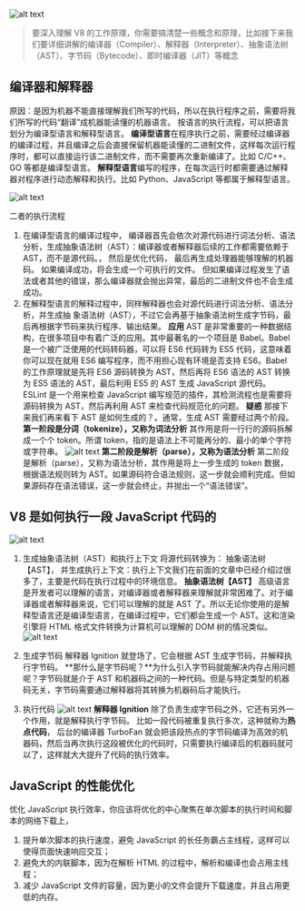 ![alt text](image.png)
> 要深入理解 V8 的工作原理，你需要搞清楚一些概念和原理，比如接下来我们要详细讲解的编译器（Compiler）、解释器（Interpreter）、抽象语法树（AST）、字节码（Bytecode）、即时编译器（JIT）等概念

## 编译器和解释器
原因：是因为机器不能直接理解我们所写的代码，所以在执行程序之前，需要将我们所写的代码“翻译”成机器能读懂的机器语言。
按语言的执行流程，可以把语言划分为编译型语言和解释型语言。
**编译型语言**在程序执行之前，需要经过编译器的编译过程，并且编译之后会直接保留机器能读懂的二进制文件，这样每次运行程序时，都可以直接运行该二进制文件，而不需要再次重新编译了。比如 C/C++、GO 等都是编译型语言。
**解释型语言**编写的程序，在每次运行时都需要通过解释器对程序进行动态解释和执行。比如 Python、JavaScript 等都属于解释型语言。

![alt text](image-7.png)

二者的执行流程

1. 在编译型语言的编译过程中，
   编译器首先会依次对源代码进行词法分析、语法分析，生成抽象语法树（AST）：编译器或者解释器后续的工作都需要依赖于 AST，而不是源代码。，
   然后是优化代码，
   最后再生成处理器能够理解的机器码。
   如果编译成功，将会生成一个可执行的文件。
   但如果编译过程发生了语法或者其他的错误，那么编译器就会抛出异常，最后的二进制文件也不会生成成功。
2. 在解释型语言的解释过程中，同样解释器也会对源代码进行词法分析、语法分析，并生成抽
   象语法树（AST），不过它会再基于抽象语法树生成字节码，最后再根据字节码来执行程序、输出结果。
   **应用**
   AST 是非常重要的一种数据结构，在很多项目中有着广泛的应用。其中最著名的一个项目是 Babel。Babel 是一个被广泛使用的代码转码器，可以将 ES6 代码转为 ES5 代码，这意味着你可以现在就用 ES6 编写程序，而不用担心现有环境是否支持 ES6。Babel 的工作原理就是先将 ES6 源码转换为 AST，然后再将 ES6 语法的 AST 转换为 ES5 语法的 AST，最后利用 ES5 的 AST 生成 JavaScript 源代码。
   ESLint 是一个用来检查 JavaScript 编写规范的插件，其检测流程也是需要将源码转换为 AST，然后再利用 AST 来检查代码规范化的问题。
**疑惑**
那接下来我们再来看下 AST 是如何生成的？。通常，生成 AST 需要经过两个阶段。
**第一阶段是分词（tokenize），又称为词法分析**
其作用是将一行行的源码拆解成一个个 token。所谓 token，指的是语法上不可能再分的、最小的单个字符或字符串。
![alt text](image-10.png)
**第二阶段是解析（parse），又称为语法分析**
第二阶段是解析（parse），又称为语法分析，其作用是将上一步生成的 token 数据，根据语法规则转为 AST。如果源码符合语法规则，这一步就会顺利完成。但如果源码存在语法错误，这一步就会终止，并抛出一个“语法错误”。


##  V8 是如何执行一段 JavaScript 代码的
![alt text](image-8.png)
1. 生成抽象语法树（AST）和执行上下文
   将源代码转换为：
   抽象语法树【AST】，
   并生成执行上下文：执行上下文我们在前面的文章中已经介绍过很多了，主要是代码在执行过程中的环境信息。
   **抽象语法树【AST】**
   高级语言是开发者可以理解的语言，对编译器或者解释器来理解就非常困难了。对于编译器或者解释器来说，它们可以理解的就是 AST 了。所以无论你使用的是解释型语言还是编译型语言，在编译过程中，它们都会生成一个 AST。这和渲染引擎将 HTML 格式文件转换为计算机可以理解的 DOM 树的情况类似。
   ![alt text](image-9.png)
2. 生成字节码
   解释器 Ignition 就登场了，它会根据 AST 生成字节码，并解释执行字节码。
   **那什么是字节码呢？**为什么引入字节码就能解决内存占用问题呢？字节码就是介于 AST 和机器码之间的一种代码。但是与特定类型的机器码无关，字节码需要通过解释器将其转换为机器码后才能执行。
  
3. 执行代码
   ![alt text](image-11.png)
    **解释器 Ignition** 除了负责生成字节码之外，它还有另外一个作用，就是解释执行字节码。
    比如一段代码被重复执行多次，这种就称为**热点代码**，
    后台的编译器 TurboFan 就会把该段热点的字节码编译为高效的机器码，然后当再次执行这段被优化的代码时，只需要执行编译后的机器码就可以了，这样就大大提升了代码的执行效率。
## JavaScript 的性能优化
优化 JavaScript 执行效率，你应该将优化的中心聚焦在单次脚本的执行时间和脚本的网络下载上，
1. 提升单次脚本的执行速度，避免 JavaScript 的长任务霸占主线程，这样可以使得页面快速响应交互；
2. 避免大的内联脚本，因为在解析 HTML 的过程中，解析和编译也会占用主线程；
3. 减少 JavaScript 文件的容量，因为更小的文件会提升下载速度，并且占用更低的内存。
